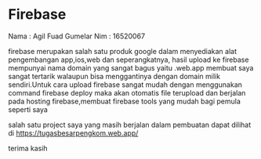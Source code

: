 # Firebase
Nama : Agil Fuad Gumelar
Nim : 16520067

firebase merupakan salah satu produk google dalam menyediakan alat pengembangan app,ios,web dan seperangkatnya, hasil upload ke firebase mempunyai nama domain yang sangat bagus yaitu .web.app membuat saya sangat tertarik walaupun bisa menggantinya dengan domain milik sendiri.Untuk cara upload firebase sangat mudah dengan menggunakan command firebase deploy maka akan otomatis file terupload dan berjalan pada hosting firebase,membuat firebase tools yang mudah bagi pemula seperti saya

salah satu project saya yang masih berjalan dalam pembuatan dapat dilihat di https://tugasbesarpengkom.web.app/

terima kasih
